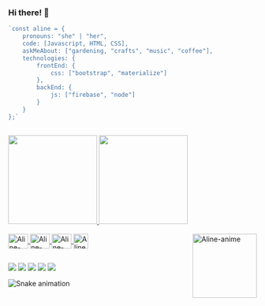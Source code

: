 ### Hi there! 👋

~~~javascript
`const aline = {
    pronouns: "she" | "her",    
    code: [Javascript, HTML, CSS],    
    askMeAbout: ["gardening, "crafts", "music", "coffee"],    
    technologies: {    
        frontEnd: {        
            css: ["bootstrap", "materialize"]
        },        
        backEnd: {        
            js: ["firebase", "node"]
        }        
    }    
};`
~~~~
##
<div>
  <a href="https://github.com/AlineFAndrade">
  <img height="180em" src="https://github-readme-stats.vercel.app/api?username=AlineFAndrade&show_icons=true&theme=dracula&include_all_commits=true&count_private=true"/>
  <img height="180em" src="https://github-readme-stats.vercel.app/api/top-langs/?username=AlineFAndrade&layout=compact&langs_count=7&theme=dracula"/>
</div>
 <div style="display: inline_block"><br>
  <img align="center" alt="Aline-Js" height="30" width="40" src="https://raw.githubusercontent.com/devicons/devicon/master/icons/javascript/javascript-plain.svg">
  <img align="center" alt="Aline-HTML" height="30" width="40" src="https://raw.githubusercontent.com/devicons/devicon/master/icons/html5/html5-original.svg">
  <img align="center" alt="Aline-CSS" height="30" width="40" src="https://raw.githubusercontent.com/devicons/devicon/master/icons/css3/css3-original.svg">
  <img align="center" alt="Aline-Firebase" height="30" width="30" src="https://img.icons8.com/color/452/firebase.png">
  <img align="right" alt="Aline-anime" height="130" width="130" src="https://share-cdn.picrew.me/shareImg/org/202108/338224_B7c02gk0.png">
</div>
  
##
  
<div>
  <a href="https://https://www.instagram.com/a.lineandra.de/" target="_blank"><img src="https://img.shields.io/badge/-Instagram-%23E4405F?style=for-the-badge&logo=instagram&logoColor=white" target="_blank"></a>
  <a href = "mailto:marson.aline@gmail.com"><img src="https://img.shields.io/badge/-Gmail-%23333?style=for-the-badge&logo=gmail&logoColor=white" target="_blank"></a>
  <a href="https://www.linkedin.com/in/aline-andrade-" target="_blank"><img src="https://img.shields.io/badge/-LinkedIn-%230077B5?style=for-the-badge&logo=linkedin&logoColor=white" target="_blank"></a> 
  <a href="https://t.me/AlineFAndrade" target="_blank"><img src="https://img.shields.io/badge/Telegram-2CA5E0?style=for-the-badge&logo=telegram&logoColor=white"></a>
  <a href="https://api.whatsapp.com/send?phone=5511991234734" target="_blank"><img src="https://img.shields.io/badge/WhatsApp-25D366?style=for-the-badge&logo=whatsapp&logoColor=white"></a>
  
  ![Snake animation](https://github.com/AlineFAndrade/AlineFAndrade/blob/output/github-contribution-grid-snake.svg)
  
 </div>

